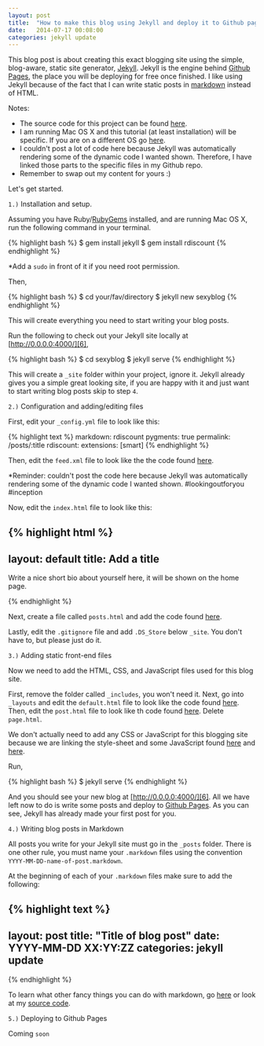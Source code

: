 ```yaml
---
layout: post
title:  "How to make this blog using Jekyll and deploy it to Github pages"
date:   2014-07-17 00:08:00
categories: jekyll update
---
```


This blog post is about creating this exact blogging site using the simple, blog-aware, static site generator, [Jekyll][1]. Jekyll is the engine behind [Github Pages][2], the place you will be deploying for free once finished. I like using Jekyll because of the fact that I can write static posts in [markdown](http://en.wikipedia.org/wiki/markdown) instead of HTML.

Notes: 

- The source code for this project can be found [here][3].
- I am running Mac OS X and this tutorial (at least installation) will be specific. If you are on a different OS go [here][4].
- I couldn't post a lot of code here because Jekyll was automatically rendering some of the dynamic code I wanted shown. Therefore, I have linked those parts to the specific files in my Github repo.
- Remember to swap out my content for yours :)

Let's get started.

`1.)` Installation and setup.

Assuming you have Ruby/[RubyGems][5] installed, and are running Mac OS X, run the following command in your terminal.

{% highlight bash %}
$ gem install jekyll
$ gem install rdiscount
{% endhighlight %}

*Add a `sudo` in front of it if you need root permission.

Then,

{% highlight bash %}
$ cd your/fav/directory
$ jekyll new sexyblog
{% endhighlight %}

This will create everything you need to start writing your blog posts.

Run the following to check out your Jekyll site locally at [http://0.0.0.0:4000/][6],

{% highlight bash %}
$ cd sexyblog
$ jekyll serve
{% endhighlight %}

This will create a `_site` folder within your project, ignore it. Jekyll already gives you a simple great looking site, if you are happy with it and just want to start writing blog posts skip to step `4`.

`2.)` Configuration and adding/editing files

First, edit your `_config.yml` file to look like this:

{% highlight text %}
markdown: rdiscount
pygments: true
permalink: /posts/:title
rdiscount:
  extensions: [smart]
{% endhighlight %}

Then, edit the `feed.xml` file to look like the the code found [here][7].

*Reminder: couldn't post the code here because Jekyll was automatically rendering some of the dynamic code I wanted shown. #lookingoutforyou #inception

Now, edit the `index.html` file to look like this:

{% highlight html %}
---
layout: default
title: Add a title
---

<p>Write a nice short bio about yourself 
here, it will be shown on the home page.</p>
{% endhighlight %}

Next, create a file called `posts.html` and add the code found [here][8].

Lastly, edit the `.gitignore` file and add `.DS_Store` below `_site`. You don't have to, but please just do it.

`3.)` Adding static front-end files

Now we need to add the HTML, CSS, and JavaScript files used for this blog site.

First, remove the folder called `_includes`, you won't need it. Next, go into `_layouts` and edit the `default.html` file to look like the code found [here][9]. Then, edit the `post.html` file to look like th code found [here][10]. Delete `page.html`.

We don't actually need to add any CSS or JavaScript for this blogging site because we are linking the style-sheet and some JavaScript found [here][11] and [here][12].

Run,

{% highlight bash %}
$ jekyll serve
{% endhighlight %}

And you should see your new blog at [http://0.0.0.0:4000/][6]. All we have left now to do is write some posts and deploy to [Github Pages][2]. As you can see, Jekyll has already made your first post for you.

`4.)` Writing blog posts in Markdown

All posts you write for your Jekyll site must go in the `_posts` folder. There is one other rule, you must name your `.markdown` files using the convention `YYYY-MM-DD-name-of-post.markdown`.

At the beginning of each of your `.markdown` files make sure to add the following:

{% highlight text %}
---
layout: post
title:  "Title of blog post"
date:   YYYY-MM-DD XX:YY:ZZ
categories: jekyll update
---
{% endhighlight %}

To learn what other fancy things you can do with markdown, go [here][13] or look at my [source code][3].

`5.)` Deploying to Github Pages

Coming `soon`

[1]: http://jekyllrb.com/ 
[2]: https://pages.github.com/
[3]: https://github.com/sahildiwan/sahildiwan.github.com
[4]: http://jekyllrb.com/docs/installation/
[5]: http://rubygems.org/pages/download
[6]: http://0.0.0.0:4000/
[7]: https://github.com/sahildiwan/sahildiwan.github.com/blob/master/feed.xml
[8]: https://github.com/sahildiwan/sahildiwan.github.com/blob/master/posts.html
[9]: https://github.com/sahildiwan/sahildiwan.github.com/blob/master/_layouts/default.html
[10]: https://github.com/sahildiwan/sahildiwan.github.com/blob/master/_layouts/post.html
[11]: https://github.com/themes/minimal/stylesheets/styles.css
[12]: https://github.com/themes/minimal/javascripts/scale.fix.js
[13]: https://github.com/adam-p/markdown-here/wiki/Markdown-Here-Cheatsheet
